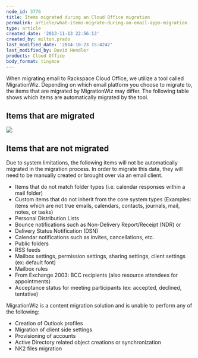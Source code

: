 ```yaml
---
node_id: 3776
title: Items migrated during an Cloud Office migration
permalink: article/what-items-migrate-during-an-email-apps-migration
type: article
created_date: '2013-11-13 22:56:13'
created_by: milton.prado
last_modified_date: '2014-10-23 15:4242'
last_modified_by: David Hendler
products: Cloud Office
body_format: tinymce
---
```


When migrating email to Rackspace Cloud Office, we utilize a tool called
MigrationWiz.  Depending on which email platform you choose to migrate
to, the items that are migrated by MigrationWiz may differ.  The
following table shows which items are automatically migrated by the
tool.  

Items that are migrated
-----------------------

![](/knowledge_center/sites/default/files/field/image/WhatWeMigrate%20copy.png)

 

Items that are not migrated
---------------------------

Due to system limitations, the following items will not be automatically
migrated in the migration process.  In order to migrate this data, they
will need to be manually created or brought over via an email client.  

-   Items that do not match folder types (i.e. calendar responses within
    a mail folder)
-   Custom items that do not inherit from the core system types
    (Examples: items which are not true emails, calendars, contacts,
    journals, mail, notes, or tasks)
-   Personal Distribution Lists
-   Bounce notifications such as Non-Delivery Report/Receipt (NDR) or 
-   Delivery Status Notification (DSN)
-   Calendar notifications such as invites, cancellations, etc.
-   Public folders
-   RSS feeds
-   Mailbox settings, permission settings, sharing settings, client
    settings (ex: default font)
-   Mailbox rules
-   From Exchange 2003: BCC recipients (also resource attendees for
    appointments)
-   Acceptance status for meeting participants (ex: accepted, declined,
    tentative)

MigrationWiz is a content migration solution and is unable to perform
any of the following:

-   Creation of Outlook profiles
-   Migration of client side settings
-   Provisioning of accounts
-   Active Directory related object creations or synchronization
-   NK2 files migration


